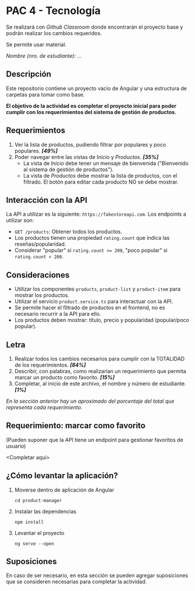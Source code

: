 # PAC 4 - Tecnología

Se realizará con *Github Classroom* donde encontrarán el proyecto base y podrán realizar los cambios requeridos.

Se permite usar material.

*Nombre (nro. de estudiante):* ...

## Descripción
Este repositorio contiene un proyecto vacío de Angular y una estructura de carpetas para tomar como base.

**El objetivo de la actividad es completar el proyecto inicial para poder cumplir con los requerimientos del sistema de gestión de productos.**

## Requerimientos

1. Ver la lista de productos, pudiendo filtrar por populares y poco populares. ***[49%]***
2. Poder navegar entre las vistas de *Inicio* y *Productos*. ***[35%]***
    - La vista de *Inicio* debe tener un mensaje de bienvenida ("Bienvenido al sistema de gestión de productos").
    - La vista de *Productos* debe mostrar la lista de productos, con el filtrado. El botón para editar cada producto NO se debe mostrar.

## Interacción con la API
La API a utilizar es la siguiente: `https://fakestoreapi.com`.
Los endpoints a utilizar son:
- `GET /products`: Obtener todos los productos.
- Los productos tienen una propiedad `rating.count` que indica las reseñas/popularidad.
- Considerar "popular" si `rating.count >= 200`, "poco popular" si `rating.count < 200`.

## Consideraciones
- Utilizar los componentes `products`, `product-list` y `product-item` para mostrar los productos.
- Utilizar el servicio `product.service.ts` para interactuar con la API.
- Se permite hacer el filtrado de productos en el frontend, no es necesario recurrir a la API para ello.
- Los productos deben mostrar: título, precio y popularidad (popular/poco popular).

## Letra

1. Realizar todos los cambios necesarios para cumplir con la TOTALIDAD de los requerimientos. ***[84%]***
2. Describir, con palabras, como realizarían un requerimiento que permita marcar un producto como favorito. ***[15%]***
3. Completar, al inicio de este archivo, el nombre y número de estudiante. ***[1%]***

*En la sección anterior hay un aproximado del porcentaje del total que representa cada requerimiento.*

## Requerimiento: marcar como favorito

(Pueden suponer que la API tiene un endpoint para gestionar favoritos de usuario)

<Completar aquí>

## ¿Cómo levantar la aplicación?

1. Moverse dentro de aplicación de Angular

   ```
   cd product-manager
   ```

2. Instalar las dependencias

   ```
   npm install
   ```

3. Levantar el proyecto

   ```
   ng serve --open
   ```

## Suposiciones

En caso de ser necesario, en esta sección se pueden agregar suposiciones que se consideren necesarias para completar la actividad.
